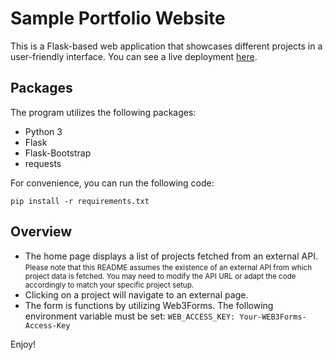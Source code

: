 # Sample Portfolio Website

This is a Flask-based web application that showcases different projects in a user-friendly interface.
You can see a live deployment [here](https://portfolio-website-bb1j.onrender.com/).

## Packages

The program utilizes the following packages:

- Python 3
- Flask
- Flask-Bootstrap
- requests

For convenience, you can run the following code:

`pip install -r requirements.txt`

## Overview

* The home page displays a list of projects fetched from an external API.<br>
<small> Please note that this README assumes the existence of an external API from which project data is fetched. You may need to modify the API URL or adapt the code accordingly to match your specific project setup.</small>
* Clicking on a project will navigate to an external page.
* The form is functions by utilizing Web3Forms.
The following environment variable must be set: 
`WEB_ACCESS_KEY: Your-WEB3Forms-Access-Key`

Enjoy!
